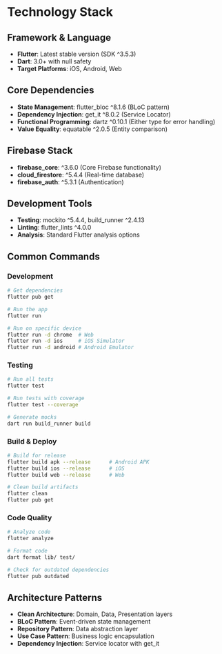 # Technology Stack

## Framework & Language

- **Flutter**: Latest stable version (SDK ^3.5.3)
- **Dart**: 3.0+ with null safety
- **Target Platforms**: iOS, Android, Web

## Core Dependencies

- **State Management**: flutter_bloc ^8.1.6 (BLoC pattern)
- **Dependency Injection**: get_it ^8.0.2 (Service Locator)
- **Functional Programming**: dartz ^0.10.1 (Either type for error handling)
- **Value Equality**: equatable ^2.0.5 (Entity comparison)

## Firebase Stack

- **firebase_core**: ^3.6.0 (Core Firebase functionality)
- **cloud_firestore**: ^5.4.4 (Real-time database)
- **firebase_auth**: ^5.3.1 (Authentication)

## Development Tools

- **Testing**: mockito ^5.4.4, build_runner ^2.4.13
- **Linting**: flutter_lints ^4.0.0
- **Analysis**: Standard Flutter analysis options

## Common Commands

### Development

```bash
# Get dependencies
flutter pub get

# Run the app
flutter run

# Run on specific device
flutter run -d chrome  # Web
flutter run -d ios     # iOS Simulator
flutter run -d android # Android Emulator
```

### Testing

```bash
# Run all tests
flutter test

# Run tests with coverage
flutter test --coverage

# Generate mocks
dart run build_runner build
```

### Build & Deploy

```bash
# Build for release
flutter build apk --release      # Android APK
flutter build ios --release      # iOS
flutter build web --release      # Web

# Clean build artifacts
flutter clean
flutter pub get
```

### Code Quality

```bash
# Analyze code
flutter analyze

# Format code
dart format lib/ test/

# Check for outdated dependencies
flutter pub outdated
```

## Architecture Patterns

- **Clean Architecture**: Domain, Data, Presentation layers
- **BLoC Pattern**: Event-driven state management
- **Repository Pattern**: Data abstraction layer
- **Use Case Pattern**: Business logic encapsulation
- **Dependency Injection**: Service locator with get_it
